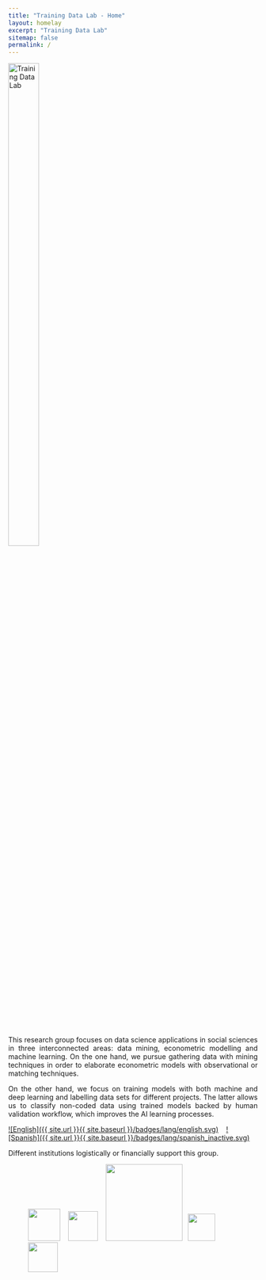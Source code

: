 ```yaml
---
title: "Training Data Lab - Home"
layout: homelay
excerpt: "Training Data Lab"
sitemap: false
permalink: /
---
```


<img src="{{ site.url }}{{ site.baseurl }}/images/svg/training-data-lab.svg" alt="Training Data Lab" height="50%" width="35%" />

<p align="justify">This research group focuses on data science applications in social sciences in three interconnected areas: data mining, econometric modelling and machine learning. On the one hand, we pursue gathering data with mining techniques in order to elaborate econometric models with observational or matching techniques.</p>

<p align="justify">On the other hand, we focus on training models with both machine and deep learning and labelling data sets for different projects. The latter allows us to classify non-coded data using trained models backed by human validation workflow, which improves the AI learning processes.</p>

[![English]({{ site.url }}{{ site.baseurl }}/badges/lang/english.svg)](https://training-datalab.com) &nbsp;&nbsp; [![Spanish]({{ site.url }}{{ site.baseurl }}/badges/lang/spanish_inactive.svg)](https://training-datalab.com/about-spanish)

Different institutions logistically or financially support this group.

<figure class="fourth">
  <img src="{{ site.url }}{{ site.baseurl }}/images/lab-logo.png" style="width: 65px"> &nbsp;&nbsp;
  <img src="{{ site.url }}{{ site.baseurl }}/images/logos/oxford.jpg" style="width: 60px"> &nbsp;&nbsp;
  <img src="{{ site.url }}{{ site.baseurl }}/images/logos/leiden.jpg" style="width: 155px">  &nbsp;
  <!-- <img src="{{ site.url }}{{ site.baseurl }}/images/logos/uct.png" style="width: 160px">  &nbsp;&nbsp;-->
  <img src="{{ site.url }}{{ site.baseurl }}/images/logos/usach.png" style="width: 55px"> &nbsp;&nbsp;&nbsp;
  <img src="{{ site.url }}{{ site.baseurl }}/images/logos/umayor.png" style="width: 60px">
</figure>
